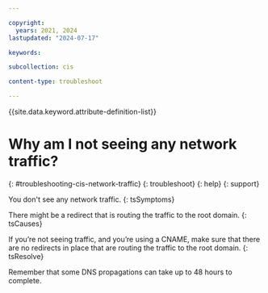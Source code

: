 ```yaml
---

copyright:
  years: 2021, 2024
lastupdated: "2024-07-17"

keywords:

subcollection: cis

content-type: troubleshoot

---
```


{{site.data.keyword.attribute-definition-list}}

# Why am I not seeing any network traffic?
{: #troubleshooting-cis-network-traffic}
{: troubleshoot}
{: help}
{: support}

You don't see any network traffic.
{: tsSymptoms}

There might be a redirect that is routing the traffic to the root domain.
{: tsCauses}

If you’re not seeing traffic, and you’re using a CNAME, make sure that there are no redirects in place that are routing the traffic to the root domain.
{: tsResolve}


Remember that some DNS propagations can take up to 48 hours to complete.
